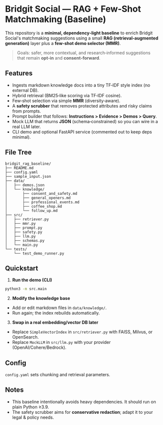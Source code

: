 
# Bridgit Social — RAG + Few‑Shot Matchmaking (Baseline)

This repository is a **minimal, dependency‑light baseline** to enrich Bridgit Social's matchmaking suggestions using a small **RAG (retrieval‑augmented generation)** layer plus a **few‑shot demo selector (MMR)**.

> Goals: safer, more contextual, and research‑informed suggestions that remain **opt‑in** and **consent‑forward**.

## Features
- Ingests markdown knowledge docs into a tiny TF‑IDF style index (no external DB).
- Hybrid retrieval (BM25‑like scoring via TF‑IDF cosine).
- Few‑shot selection via simple **MMR** (diversity‑aware).
- A **safety scrubber** that removes protected attributes and risky claims from prompts.
- Prompt builder that follows: **Instructions > Evidence > Demos > Query**.
- Mock LLM that returns **JSON** (schema‑constrained) so you can wire in a real LLM later.
- CLI demo and optional FastAPI service (commented out to keep deps minimal).

## File Tree
```
bridgit_rag_baseline/
├── README.md
├── config.yaml
├── sample_input.json
├── data/
│   ├── demos.json
│   └── knowledge/
│       ├── consent_and_safety.md
│       ├── general_openers.md
│       ├── professional_events.md
│       ├── coffee_shop.md
│       └── follow_up.md
├── src/
│   ├── retriever.py
│   ├── mmr.py
│   ├── prompt.py
│   ├── safety.py
│   ├── llm.py
│   ├── schemas.py
│   └── main.py
└── tests/
    └── test_demo_runner.py
```

## Quickstart

1) **Run the demo (CLI)**
```bash
python3 -m src.main
```

2) **Modify the knowledge base**
- Add or edit markdown files in `data/knowledge/`.
- Run again; the index rebuilds automatically.

3) **Swap in a real embedding/vector DB later**
- Replace `SimpleVectorIndex` in `src/retriever.py` with FAISS, Milvus, or OpenSearch.
- Replace `MockLLM` in `src/llm.py` with your provider (OpenAI/Cohere/Bedrock).

## Config
`config.yaml` sets chunking and retrieval parameters.

## Notes
- This baseline intentionally avoids heavy dependencies. It should run on plain Python ≥3.9.
- The safety scrubber aims for **conservative redaction**; adapt it to your legal & policy needs.
